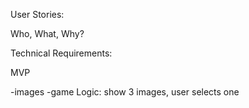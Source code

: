 User Stories:

Who, What, Why?

Technical Requirements:

MVP

-images
-game Logic: show 3 images, user selects one
